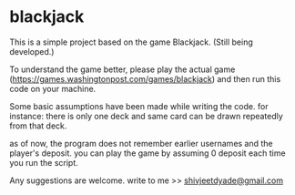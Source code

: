 # blackjack

This is a simple project based on the game Blackjack. (Still being developed.)

To understand the game better, please play the actual game (https://games.washingtonpost.com/games/blackjack) and then run this code on your machine.

Some basic assumptions have been made while writing the code. 
for instance: there is only one deck and same card can be drawn repeatedly from that deck.

as of now, the program does not remember earlier usernames and the player's deposit. you can play the game by assuming 0 deposit each time you run the script.

Any suggestions are welcome. write to me >> shivjeetdyade@gmail.com
